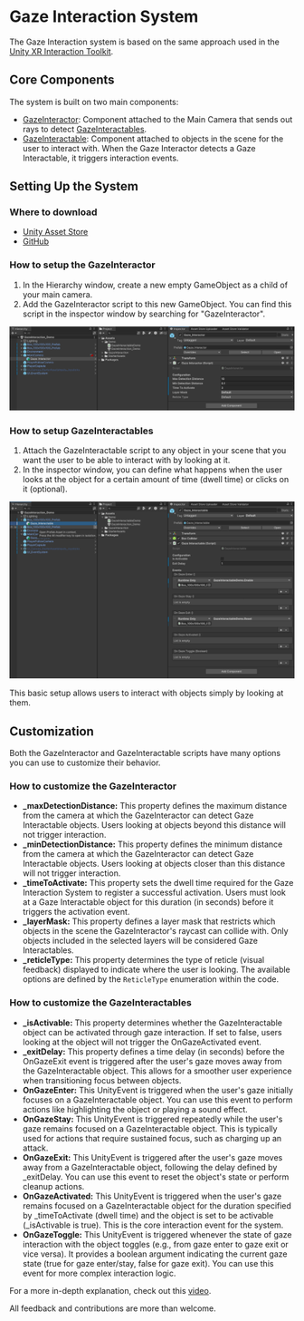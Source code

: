 # Gaze Interaction System

The Gaze Interaction system is based on the same approach used in the [Unity XR Interaction Toolkit](https://docs.unity3d.com/Packages/com.unity.xr.interaction.toolkit@2.0/manual/index.html).

## Core Components

The system is built on two main components:

- [GazeInteractor](./api/TS.GazeInteraction.GazeInteractor.html): Component attached to the Main Camera that sends out rays to detect [GazeInteractables](api/TS.GazeInteraction.GazeInteractable.html).
- [GazeInteractable](./api/TS.GazeInteraction.GazeInteractable.html): Component attached to objects in the scene for the user to interact with. When the Gaze Interactor detects a Gaze Interactable, it triggers interaction events.

## Setting Up the System

### Where to download

- [Unity Asset Store](https://assetstore.unity.com/packages/tools/camera/vr-gaze-interaction-system-241337)
- [GitHub](https://github.com/tomazsaraiva/unity-gaze-interaction/)

### How to setup the GazeInteractor

   1. In the Hierarchy window, create a new empty GameObject as a child of your main camera.
   2. Add the GazeInteractor script to this new GameObject. You can find this script in the inspector window by searching for "GazeInteractor".

![unity_gaze_interactor.png](./images/unity_gaze_interactor.png)

### How to setup GazeInteractables

   1. Attach the GazeInteractable script to any object in your scene that you want the user to be able to interact with by looking at it.
   2. In the inspector window, you can define what happens when the user looks at the object for a certain amount of time (dwell time) or clicks on it (optional).

![unity_gaze_interactable.png](./images/unity_gaze_interactable.png)

This basic setup allows users to interact with objects simply by looking at them.

## Customization

Both the GazeInteractor and GazeInteractable scripts have many options you can use to customize their behavior.

### How to customize the GazeInteractor

- **_maxDetectionDistance:** This property defines the maximum distance from the camera at which the GazeInteractor can detect Gaze Interactable objects. Users looking at objects beyond this distance will not trigger interaction.
- **_minDetectionDistance:** This property defines the minimum distance from the camera at which the GazeInteractor can detect Gaze Interactable objects. Users looking at objects closer than this distance will not trigger interaction.
- **_timeToActivate:** This property sets the dwell time required for the Gaze Interaction System to register a successful activation. Users must look at a Gaze Interactable object for this duration (in seconds) before it triggers the activation event.
- **_layerMask:** This property defines a layer mask that restricts which objects in the scene the GazeInteractor's raycast can collide with. Only objects included in the selected layers will be considered Gaze Interactables.  
- **_reticleType:** This property determines the type of reticle (visual feedback) displayed to indicate where the user is looking. The available options are defined by the `ReticleType` enumeration within the code.

### How to customize the GazeInteractables

- **_isActivable:** This property determines whether the GazeInteractable object can be activated through gaze interaction. If set to false, users looking at the object will not trigger the OnGazeActivated event.
- **_exitDelay:** This property defines a time delay (in seconds) before the OnGazeExit event is triggered after the user's gaze moves away from the GazeInteractable object. This allows for a smoother user experience when transitioning focus between objects.
- **OnGazeEnter:** This UnityEvent is triggered when the user's gaze initially focuses on a GazeInteractable object. You can use this event to perform actions like highlighting the object or playing a sound effect.
- **OnGazeStay:** This UnityEvent is triggered repeatedly while the user's gaze remains focused on a GazeInteractable object. This is typically used for actions that require sustained focus, such as charging up an attack.
- **OnGazeExit:** This UnityEvent is triggered after the user's gaze moves away from a GazeInteractable object, following the delay defined by _exitDelay. You can use this event to reset the object's state or perform cleanup actions.
- **OnGazeActivated:** This UnityEvent is triggered when the user's gaze remains focused on a GazeInteractable object for the duration specified by _timeToActivate (dwell time) and the object is set to be activable (_isActivable is true). This is the core interaction event for the system.
- **OnGazeToggle:** This UnityEvent is triggered whenever the state of gaze interaction with the object toggles (e.g., from gaze enter to gaze exit or vice versa). It provides a boolean argument indicating the current gaze state (true for gaze enter/stay, false for gaze exit). You can use this event for more complex interaction logic.

For a more in-depth explanation, check out this [video](https://www.youtube.com/watch?v=8p4erfeWatA&list=PLBBRLwJVhEhNeLRaBjJh7O8cvGHFKOpGW&index=1).

All feedback and contributions are more than welcome.
